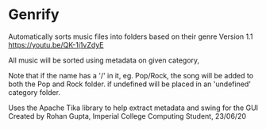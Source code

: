 # Genrify
Automatically sorts music files into folders based on their genre
Version 1.1  
https://youtu.be/QK-1j1vZdyE

All music will be sorted using metadata on given category,

Note that if the name has a '/' in it, eg. Pop/Rock, the song will be added to both the Pop and Rock folder. 
if undefined will be placed in an 'undefined' category folder.  

Uses the Apache Tika library to help extract metadata and swing for the GUI  
Created by Rohan Gupta, Imperial College Computing Student, 23/06/20
